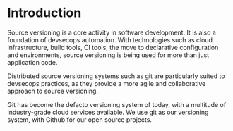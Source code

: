# Introduction

Source versioning is a core activity in software development. It is also a foundation of devsecops automation.
 With technologies such as cloud infrastructure, build tools, CI tools, the move to declarative configuration
  and environments, source versioning is being used for more than just application code.

Distributed source versioning systems such as git are particularly suited to devsecops practices,
 as they provide a more agile and collaborative approach to source versioning.

Git has become the defacto versioning system of today, with a multitude of industry-grade cloud services available.
We use git as our versioning system, with Github for our open source projects.
